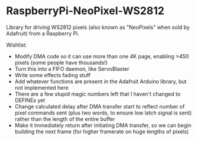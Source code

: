 RaspberryPi-NeoPixel-WS2812
===========================

Library for driving WS2812 pixels (also known as "NeoPixels" when sold by Adafruit) from a Raspberry Pi.

Wishlist:
* Modify DMA code so it can use more than one 4K page, enabling >450 pixels (some people have thousands!)
* Turn this into a FIFO daemon, like ServoBlaster
* Write some effects fading stuff
* Add whatever functions are present in the Adafruit Arduino library, but not implemented here
* There are a few stupid magic numbers left that I haven't changed to DEFINEs yet
* Change calculated delay after DMA transfer start to reflect number of pixel commands sent (plus two words, to ensure low latch signal is sent) rather than the length of the entire buffer
* Make it immediately return after initiating DMA transfer, so we can begin building the next frame (for higher framerate on huge lengths of pixels)
